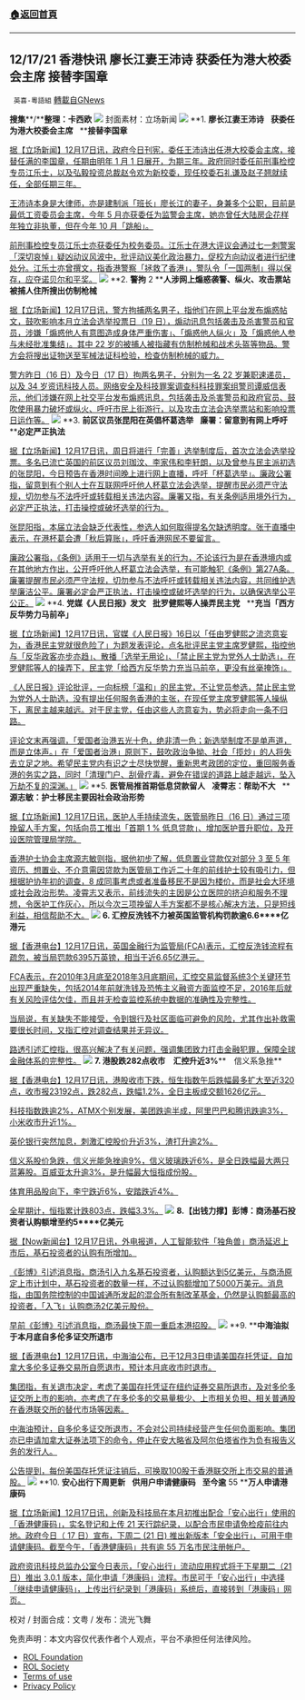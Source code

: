 ###  [:house:返回首頁](https://github.com/ourhimalayas/txt)
---


## 12/17/21 香港快讯 廖长江妻王沛诗 获委任为港大校委会主席 接替李国章
` 英喜-粵語組` [轉載自GNews](https://gnews.org/zh-hans/1765613/)

**搜集****/****整理：卡西欧**
![](https://assets.gnews.org/wp-content/uploads/2021/12/1217fenmianpsd.jpg)
封面素材：立场新闻
![](https://assets.gnews.org/wp-content/uploads/2021/12/Screen-Shot-2021-12-17-at-10.24.34-AM.png)
**1. ****廖长江妻王沛诗****   ****获委任为港大校委会主席****   ****接替李国章**

[据【立场新闻】12月17日讯，政府今日刊宪，委任王沛诗出任港大校委会主席，接替任满的李国章，任期由明年 1 月 1 日展开，为期三年。政府同时委任前刑事检控专员江乐士，以及弘毅投资总裁赵令欢为新校委，现任校委石礼谦及赵子翘就续任，全部任期三年。](https://www.thestandnews.com/politics/ab-廖長江妻王沛詩-獲委任為港大校委會主席-接替李國章)

[王沛诗本身是大律师，亦是建制派「班长」廖长江的妻子，身兼多个公职，目前是最低工资委员会主席，今年 5 月亦获委任为监警会主席，她亦曾任大陆房企花样年独立非执董，但在今年 10 月「跳船」。](https://www.thestandnews.com/politics/ab-廖長江妻王沛詩-獲委任為港大校委會主席-接替李國章)

[前刑事检控专员江乐士亦获委任为校务委员。江乐士在港大评议会通过七一刺警案「深切哀悼」疑凶动议风波中，批评动议美化政治暴力，促校方向动议者进行纪律处分。江乐士亦曾撰文，指香港警察「拯救了香港」，警队令「一国两制」得以保存，应夺诺贝尔和平奖。](https://www.thestandnews.com/politics/ab-廖長江妻王沛詩-獲委任為港大校委會主席-接替李國章)
![](https://assets.gnews.org/wp-content/uploads/2021/12/Screen-Shot-2021-12-17-at-10.24.43-AM.png)
**2. ****警拘**** 2 ****人涉网上煽惑袭警、纵火、攻击票站　被捕人住所搜出仿制枪械**

[据【立场新闻】12月17日讯，警方拘捕两名男子，指他们在网上平台发布煽惑帖文，鼓吹影响本月立法会选举投票日（19 日），煽动讯息包括袭击及杀害警员和官员，涉嫌「煽惑他人有意图造成身体严重伤害」、「煽惑他人纵火」及「煽惑他人参与未经批准集结」。其中 22 岁的被捕人被指藏有仿制枪械和战术头盔等物品。警方会将搜出证物送至军械法证科检验，检查仿制枪械的威力。](https://www.thestandnews.com/society/a_警拘-2-人涉網上煽惑襲警縱火攻擊票站-被捕人住所搜出仿製槍械)

[警方昨日（16 日）及今日（17 日）拘两名男子，分别为一名 22 岁兼职速递员，以及 34 岁资讯科技人员。网络安全及科技罪案调查科科技罪案组警司谭威信表示，他们涉嫌在网上社交平台发布煽惑讯息，包括袭击及杀害警员和政府官员、鼓吹使用暴力破坏或纵火、呼吁市民上街游行，以及攻击立法会选举票站和影响投票日运作等。](https://www.thestandnews.com/society/a_警拘-2-人涉網上煽惑襲警縱火攻擊票站-被捕人住所搜出仿製槍械)
![](https://assets.gnews.org/wp-content/uploads/2021/12/Screen-Shot-2021-12-17-at-10.24.53-AM.png)
**3. ****前区议员张昆阳在英倡杯葛选举****   ****廉署：留意到有网上呼吁****   ****必定严正执法**

[据【立场新闻】12月17日讯，周日将进行「完善」选举制度后，首次立法会选举投票。多名已流亡英国的前区议员刘珈汶、李家伟和李轩朗，以及曾参与民主派初选的张昆阳，今日预告在香港时间晚上进行网上直播，呼吁「杯葛选举」。廉政公署指，留意到有个别人士在互联网呼吁他人杯葛立法会选举，提醒市民必须严守法规，切勿参与不法呼吁或转载相关违法内容。廉署又指，有关条例适用境外行为，必定严正执法，打击操控或破坏选举的行为。](https://www.thestandnews.com/politics/在英前區議員張崑陽倡杯葛選舉-廉署留意到有網上呼籲-必定嚴正執法)

[张昆阳指，本届立法会缺乏代表性，参选人如何取得提名欠缺透明度。张于直播中表示，在港杯葛会遭「秋后算账」，呼吁香港网民不要留言。](https://www.thestandnews.com/politics/在英前區議員張崑陽倡杯葛選舉-廉署留意到有網上呼籲-必定嚴正執法)

[廉政公署指，《条例》适用于一切与选举有关的行为，不论该行为是在香港境内或在其他地方作出，公开呼吁他人杯葛立法会选举，有可能触犯《条例》第27A条。廉署提醒市民必须严守法规，切勿参与不法呼吁或转载相关违法内容，共同维护选举廉洁公平。廉署必定会严正执法，打击操控或破坏选举的行为，以确保选举公平公正。](https://www.thestandnews.com/politics/在英前區議員張崑陽倡杯葛選舉-廉署留意到有網上呼籲-必定嚴正執法)
![](https://assets.gnews.org/wp-content/uploads/2021/12/Screen-Shot-2021-12-17-at-10.25.01-AM.png)
**4. ****党媒《人民日报》发文****   ****批罗健熙等人操弄民主党****   ****充当「西方反华势力马前卒」**

[据【立场新闻】12月17日讯，官媒《人民日报》16日以「任由罗健熙之流恣意妄为，香港民主党就很危险了」为题发表评论，点名批评民主党主席罗健熙，指控他与「反华政客亦步亦趋」、散播「选举无用论」、「禁止民主党为党外人士助选」，在罗健熙等人的操弄下，民主党「给西方反华势力充当马前卒，更没有丝毫掩饰」。](https://www.thestandnews.com/politics/官媒人民日報發文-批羅健熙等人操弄民主黨-充當西方反華勢力馬前卒)

[《人民日报》评论批评，一向标榜「温和」的民主党，不让党员参选，禁止民主党为党外人士助选，没有提出任何服务香港的主张，在现任党主席罗健熙等人操纵下，离民主越来越远。对于民主党，任由这些人恣意妄为，势必将走向一条不归路。](https://www.thestandnews.com/politics/官媒人民日報發文-批羅健熙等人操弄民主黨-充當西方反華勢力馬前卒)

[评论文末再强调，「爱国者治港五光十色，绝非清一色；新选举制度不是单声道，而是立体声。」在「爱国者治港」原则下，鼓吹政治争拗、社会「揽炒」的人将失去立足之地。希望民主党内有识之士尽快觉醒，重新思考政团的定位，重回服务香港的务实之路，同时「清理门户、刮骨疗毒，避免在错误的道路上越走越远，坠入万劫不复的深渊。」](https://www.thestandnews.com/politics/官媒人民日報發文-批羅健熙等人操弄民主黨-充當西方反華勢力馬前卒)
![](https://assets.gnews.org/wp-content/uploads/2021/12/Screen-Shot-2021-12-17-at-10.25.11-AM.png)
**5. ****医管局推首期低息贷款留人****   ****凌霄志：帮助不大****   ****源志敏：护士移民主要因社会政治形势**

[据【立场新闻】12月17日讯，医护人手持续流失，医管局昨日（16 日）通过三项挽留人手方案，包括向员工推出「首期 1 % 低息贷款」、增加医护晋升职位，及开设医院管理局学院。](https://www.thestandnews.com/politics/醫管局推首期低息貸款留人-凌霄志幫助不大-源志敏護士移民主要因社會政治形勢)

[香港护士协会主席源志敏则指，据他初步了解，低息置业贷款仅对部分 3 至 5 年资历、想置业、不介意需因贷款为医管局工作近二十年的前线护士较有吸引力，但根据护协年初的调查，8 成同事考虑或者准备移民不是因为楼价，而是社会大环境或社会政治形势。凌霄志又表示，前线流失的主因是公立医院的挤迫和服务不理想，令医护工作灰心，所以今次三项挽留人手方案都不是核心解决方法，只是短线利益，相信帮助不大。](https://www.thestandnews.com/politics/醫管局推首期低息貸款留人-凌霄志幫助不大-源志敏護士移民主要因社會政治形勢)
![](https://assets.gnews.org/wp-content/uploads/2021/12/Screen-Shot-2021-12-17-at-10.25.19-AM.png)
**6. ****汇控反洗钱不力被英国监管机构罚款逾****6.6****亿港元**

[据【香港电台】12月17日讯，英国金融行为监管局(FCA)表示，汇控反洗钱流程有疏忽，被当局罚款6395万英镑，相当于近6.65亿港元。](https://news.rthk.hk/rthk/ch/component/k2/1624730-20211217.htm?spTabChangeable=0)

[FCA表示，在2010年3月底至2018年3月底期间，汇控交易监督系统3个关键环节出现严重缺失，包括2014年前就洗钱及恐怖主义融资方面监控不足，2016年后就有关风险评估欠佳，而且并无检查监控系统中数据的准确性及完整性。](https://news.rthk.hk/rthk/ch/component/k2/1624730-20211217.htm?spTabChangeable=0)

[当局说，有关缺失不能接受，令到银行及社区面临可避免的风险，尤其作出补救需要很长时间，又指汇控对调查结果并无异议。](https://news.rthk.hk/rthk/ch/component/k2/1624730-20211217.htm?spTabChangeable=0)

[路透引述汇控指，很高兴解决了有关问题，强调集团致力打击金融犯罪，保障全球金融体系的完整性。](https://news.rthk.hk/rthk/ch/component/k2/1624730-20211217.htm?spTabChangeable=0)
![](https://assets.gnews.org/wp-content/uploads/2021/12/Screen-Shot-2021-12-17-at-10.25.28-AM.png)
**7. ****港股跌****282****点收市　汇控升近****3%****　信义系急挫**

[据【香港电台】12月17日讯，港股收市下跌，恒生指数午后跌幅最多扩大至近320点，收市报23192点，跌282点，跌幅1.2%，全日主板成交额1626亿元。](https://news.rthk.hk/rthk/ch/component/k2/1624709-20211217.htm?spTabChangeable=0)

[科技指数跌逾2%，ATMX个别发展，美团跌逾半成，阿里巴巴和腾讯跌逾3%，小米收市升近1%。](https://news.rthk.hk/rthk/ch/component/k2/1624709-20211217.htm?spTabChangeable=0)

[英伦银行突然加息，刺激汇控股价升近3%，渣打升逾2%。](https://news.rthk.hk/rthk/ch/component/k2/1624709-20211217.htm?spTabChangeable=0)

[信义系股价急跌，信义光能急挫逾9%，信义玻璃跌近6%，是全日跌幅最大两只蓝筹股。百威亚太升逾3%，是升幅最大恒指成份股。](https://news.rthk.hk/rthk/ch/component/k2/1624709-20211217.htm?spTabChangeable=0)

[体育用品股向下，李宁跌近6%，安踏跌近4%。](https://news.rthk.hk/rthk/ch/component/k2/1624709-20211217.htm?spTabChangeable=0)

[全星期计，恒指累计跌803点，跌幅3.3%。](https://news.rthk.hk/rthk/ch/component/k2/1624709-20211217.htm?spTabChangeable=0)
![](https://assets.gnews.org/wp-content/uploads/2021/12/Screen-Shot-2021-12-17-at-10.25.37-AM.png)
**8.****【出钱力撑】彭博：商汤基石投资者认购额增至约****5****亿美元**

[据【Now新闻台】12月17日讯，外电报道，人工智能软件「独角兽」商汤延迟上市后，基石投资者的认购有所增加。](https://news.now.com/home/finance/player?newsId=460297)

[《彭博》引述消息指，商汤引入九名基石投资者，认购额达到5亿美元，与商汤原定上市计划中，基石投资者的数量一样，不过认购额增加了5000万美元。消息指，由国务院控制的中国诚通所发起的混合所有制改革基金，仍然是认购额最高的投资者，「入飞」认购商汤2亿美元股份。](https://news.now.com/home/finance/player?newsId=460297)

[早前《彭博》引述消息指，商汤最快下周一重启本港招股。](https://news.now.com/home/finance/player?newsId=460297)
![](https://assets.gnews.org/wp-content/uploads/2021/12/Screen-Shot-2021-12-17-at-10.25.54-AM.png)
**9. ****中海油拟于本月底自多伦多证交所退市**

[据【香港电台】12月17日讯，中海油公布，已于12月3日申请美国存托凭证，自加拿大多伦多证券交易所自愿退市，预计本月底收市时退市。](https://news.rthk.hk/rthk/ch/component/k2/1624723-20211217.htm?spTabChangeable=0)

[集团指，有关退市决定，考虑了美国存托凭证在纽约证券交易所退市，及对多伦多证交所上市的影响，亦考虑了在多伦多的交易量极少、上市相关负担、相关普通股在香港联交所的替代市场等因素。](https://news.rthk.hk/rthk/ch/component/k2/1624723-20211217.htm?spTabChangeable=0)

[中海油预计，自多伦多证交所退市，不会对公司持续经营产生任何负面影响。集团亦已申请加拿大证券法项下的命令，停止在安大略省及阿尔伯塔省作为负有报告义务的发行人。](https://news.rthk.hk/rthk/ch/component/k2/1624723-20211217.htm?spTabChangeable=0)

[公告提到，每份美国存托凭证注销后，可换取100股于香港联交所上市交易的普通股。](https://news.rthk.hk/rthk/ch/component/k2/1624723-20211217.htm?spTabChangeable=0)
![](https://assets.gnews.org/wp-content/uploads/2021/12/Screen-Shot-2021-12-17-at-10.26.03-AM.png)
**10. ****安心出行下周更新****   ****供用户申请健康码****   ****至今逾**** 55 ****万人申请港康码**

[据【立场新闻】12月17日讯，创新及科技局在本月初推出配合「安心出行」使用的「香港健康码」，实名登记和上传 21 天行踪纪录，以配合市民申请免检疫前往内地。政府今日（ 17 日）宣布，下周二 (21 日) 推出新版本「安全出行」，可用于申请健康码。截至今午，「香港健康码」共有逾 55 万名市民注册帐户。](https://www.thestandnews.com/society/a_-安心出行下周更新-供申市民請健康碼-截至今午有逾-55-萬人申請港康碼)

[政府资讯科技总监办公室今日表示，「安心出行」流动应用程式将于下星期二（21 日）推出 3.0.1 版本，简化申请「港康码」流程。市民可于「安心出行」中选择「继续申请健康码」，上传出行纪录到「港康码」系统后，直接转到「港康码」网页。](https://www.thestandnews.com/society/a_-安心出行下周更新-供申市民請健康碼-截至今午有逾-55-萬人申請港康碼)

校对 / 封面合成：文粤 / 发布：流光飞舞

 

免责声明：本文内容仅代表作者个人观点，平台不承担任何法律风险。

- [ROL Foundation](https://rolfoundation.org/)
- [ROL Society](https://rolsociety.org/)
- [Terms of use](https://gnews.org/terms-of-use-3/)
- [Privacy Policy](https://gnews.org/privacy-policy/)
